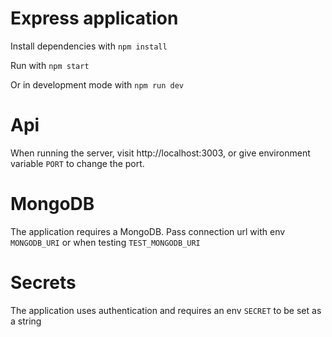 # Express application

Install dependencies with `npm install`

Run with `npm start`

Or in development mode with `npm run dev`

# Api

When running the server, visit http://localhost:3003, or give environment variable `PORT` to change the port.

# MongoDB

The application requires a MongoDB. Pass connection url with env `MONGODB_URI` or when testing `TEST_MONGODB_URI`

# Secrets

The application uses authentication and requires an env `SECRET` to be set as a string
